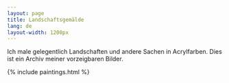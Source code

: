 ```yaml
---
layout: page
title: Landschaftsgemälde
lang: de
layout-width: 1200px
---
```


Ich male gelegentlich Landschaften und andere Sachen in Acrylfarben. Dies ist ein Archiv meiner vorzeigbaren Bilder.

{% include paintings.html %}
